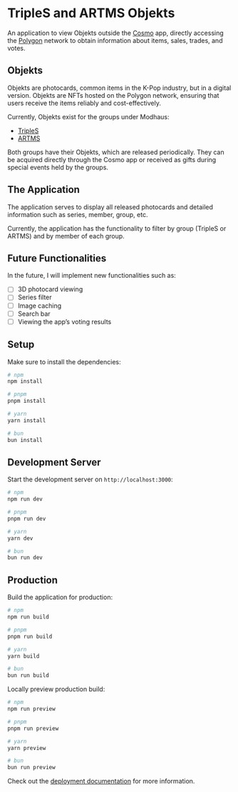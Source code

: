 # TripleS and ARTMS Objekts

An application to view Objekts outside the [Cosmo](https://www.triplescosmos.com/) app, directly accessing the [Polygon](https://polygon.technology/) network to obtain information about items, sales, trades, and votes.

## Objekts

Objekts are photocards, common items in the K-Pop industry, but in a digital version. Objekts are NFTs hosted on the Polygon network, ensuring that users receive the items reliably and cost-effectively.

Currently, Objekts exist for the groups under Modhaus:

- [TripleS](https://www.triplescosmos.com/)
- [ARTMS](https://artms-strategy.com/)

Both groups have their Objekts, which are released periodically. They can be acquired directly through the Cosmo app or received as gifts during special events held by the groups.

## The Application

The application serves to display all released photocards and detailed information such as series, member, group, etc.

Currently, the application has the functionality to filter by group (TripleS or ARTMS) and by member of each group.

## Future Functionalities

In the future, I will implement new functionalities such as:

- [ ] 3D photocard viewing
- [ ] Series filter
- [ ] Image caching
- [ ] Search bar
- [ ] Viewing the app’s voting results

## Setup

Make sure to install the dependencies:

```bash
# npm
npm install

# pnpm
pnpm install

# yarn
yarn install

# bun
bun install
```

## Development Server

Start the development server on `http://localhost:3000`:

```bash
# npm
npm run dev

# pnpm
pnpm run dev

# yarn
yarn dev

# bun
bun run dev
```

## Production

Build the application for production:

```bash
# npm
npm run build

# pnpm
pnpm run build

# yarn
yarn build

# bun
bun run build
```

Locally preview production build:

```bash
# npm
npm run preview

# pnpm
pnpm run preview

# yarn
yarn preview

# bun
bun run preview
```

Check out the [deployment documentation](https://nuxt.com/docs/getting-started/deployment) for more information.
